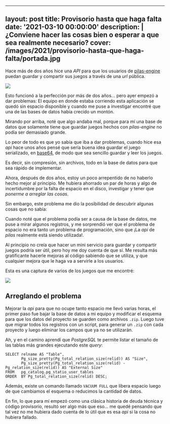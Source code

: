 
---
layout: post
title: Provisorio hasta que haga falta
date: '2021-03-10 00:00:00'
description: |
  ¿Conviene hacer las cosas bien o esperar a que sea realmente
  necesario?
cover: /images/2021/provisorio-hasta-que-haga-falta/portada.jpg
---

Hace más de dos años hice una *API* para que los usuarios de
[pilas-engine](https://www.pilas-engine.com.ar) puedan guardar
y compartir sus juegos a través de una *url* pública.

![](/images/2021/provisorio-hasta-que-haga-falta/exportar.png)

Esto funcionó a la perfección por más de dos años... pero ayer empezó
a dar problemas: El equipo en donde estaba corriendo esta aplicación se quedó sin
espacio disponible y cuando me puse a investigar encontré que una de
las bases de datos había crecido un montón.

Mirando por arriba, noté que algo andaba mal, porque para mí una base de
datos que solamente tiene que guardar juegos hechos con *pilas-engine* no
podía ser demasiado grande.

Lo peor de todo es que yo sabía que iba a dar problemas, cuando hice esa
*api* hace unos años pensé que sería buena idea guardar el juego serializado, en
[base64](https://en.wikipedia.org/wiki/Base64), de modo que sea sencillo guardar y leer los juegos.

Es decir, sin compresión, sin archivos, todo en la base de datos para que
sea rápido de implementar.

Ahora, después de dos años, estoy un poco arrepentido de no haberlo hecho mejor
al principio. Me hubiera ahorrado un par de horas y algo de incertidumbre por
la falta de espacio en el disco, investigar y tener que *ponerme a arreglar las cosas*.

Sin embargo, este problema me dio la posibilidad de descubrir algunas
cosas que no sabía:

Cuando noté que el problema podía ser a causa de la base de datos, me puse
a mirar algunos registros, y me sorprendió
ver que el problema de espacio no era tanto un problema de programación, sino
que ¡La *api* de *pilas* realmente está siendo utilizada!.

Al principio no creía que hacer un mini servicio para guardar y compartir juegos
podría ser útil, pero hoy me
doy cuenta de que sí. Me resulta más gratificante hacerle mejoras al código sabiendo
que se utiliza, y que cualquier mejora que le haga va a servirle a los usuarios.

Esta es una captura de varios de los juegos que me encontré:

![](/images/2021/provisorio-hasta-que-haga-falta/capturas.jpg)

## Arreglando el problema

Mejorar la *api* para que no ocupe tanto espacio me llevó varias horas, el primer
paso fue bajar la base de datos a mi equipo y modificar el esquema para que los datos del
proyecto se guarden como archivos `.zip`. Luego tuve que migrar todos los registros
con un script, para generar un `.zip` con cada proyecto y luego eliminar los campos
que ya no se utilizarán.

Ah, y en el camino aprendí que *PostgreSQL* te permite listar el tamaño de las
tablas más grandes ejecutando este *query*:

```
SELECT relname AS "Table",
       Pg_size_pretty(Pg_total_relation_size(relid)) AS "Size",
       Pg_size_pretty(Pg_total_relation_size(relid) - Pg_relation_size(relid)) AS "External Size"
FROM   pg_catalog.pg_statio_user_tables
ORDER  BY Pg_total_relation_size(relid) DESC;
```

Además, existe un comando llamado `VACUUM FULL` que libera espacio luego
de que cambiamos el esquema o reducimos la cantidad de datos.

En fin, lo que para mí empezó como una clásica historia de deuda técnica y código
provisorio, resultó ser algo más que eso... me quedé pensando que tal vez no
me hubiera dado cuenta de lo útil que es esa *api* si la cosa no hubiera fallado.
